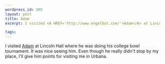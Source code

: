 ```yaml
--- 
wordpress_id: 305
layout: post
title: Adam
excerpt: I visited <A HREF='http://www.engelbot.com/'>Adam</A> at Lincoln Hall where he was doing his college bowl tournament.  It was nice seeing him.  Even though he really didn't stop by my place, I'll give him points for visiting me in Urbana.

tags: 
---
```


I visited <A HREF='http://www.engelbot.com/'>Adam</A> at Lincoln Hall where he was doing his college bowl tournament.  It was nice seeing him.  Even though he really didn't stop by my place, I'll give him points for visiting me in Urbana.
